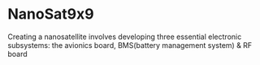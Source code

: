 # NanoSat9x9
Creating a nanosatellite involves developing three essential electronic subsystems: the avionics board, BMS(battery management system) &amp; RF board 

